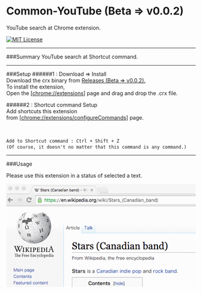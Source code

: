 # Common-YouTube (Beta => v0.0.2)
YouTube search at Chrome extension.

[![MIT License](http://img.shields.io/badge/license-MIT-blue.svg?style=flat)](./LICENSE)


------
###Summary
YouTube search at Shortcut command.

------

###Setup
######1 : Download => Install<br>
Download the crx binary from [Releases (Beta => v0.0.2).](https://github.com/shinshin86/Common-YouTube/releases/tag/v0.0.2) <br>
To install the extension,<br>
Open the [[chrome://extensions](chrome://extensions)] page and drag and drop the .crx file.

######2 : Shortcut command Setup<br>
Add shortcuts this extension<br>
from [[chrome://extensions/configureCommands](chrome://extensions/configureCommands)] page.

<br>

	Add to Shortcut command : Ctrl + Shift + Z
	(Of course, it doesn't no matter that this command is any command.)
	
------
###Usage

Please use this extension in a status of selected a text.


![usage_Common-YouTube.gif](./sample_image/usage_Common-YouTube.gif)
